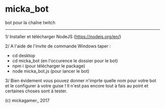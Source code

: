 # micka_bot
bot pour la chaîne twitch

______________________________________________________________________


1/ Installer et télécharger NodeJS (https://nodejs.org/en/)

2/ A l'aide de l'invite de commande Windows taper : 
   - cd desktop
   - cd micka_bot (en l'occurence le dossier pour le bot)
   - npm i (pour télécharger le package)
   - node micka_bot.js (pour lancer le bot)

3/ Bien évidement vous pouvez donner n'imprte quelle nom pour votre bot et le configurer à votre guise ! Il n'est pas encore tout à fais
   au point et certaines choses sont à tester.
   
   
(c) mickagamer_ 2017
